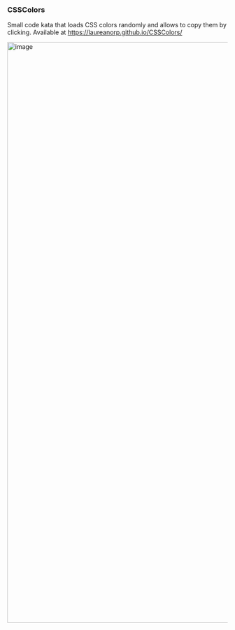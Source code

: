 ### CSSColors

Small code kata that loads CSS colors randomly and allows to copy them by clicking.
Available at https://laureanorp.github.io/CSSColors/

<img width="1329" alt="image" src="https://user-images.githubusercontent.com/14150766/193539304-56145593-92ce-4b39-ae31-cb767fce63d3.png">
